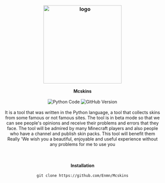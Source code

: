 <h3 align="center"><img src="https://up6.cc/2022/02/164513903200281.png" alt="logo" height="250px"></h3>

<p align="center">
    <b>Mcskins</b><br>
    <br>
    <img src="https://img.shields.io/static/v1?label=Python&message=3.10.1&color=informational" alt="Python Code"/> <img src="https://img.shields.io/static/v1?label=GitHub&message=3.1&color=white" alt="GitHub Version"> <br>
    <br>
    It is a tool that was written in the Python language, a tool that collects skins from some famous or not famous sites. The tool is in beta mode so that we can see people's opinions and receive their problems and errors that they face. The tool will be admired by many Minecraft players and also people who have a channel and publish skin packs. This tool will benefit them Really 'We wish you a beautiful, enjoyable and useful experience without any problems for me to use you
    <br>
    <br>
    <br>
    <br>
    <b>Installation</b><br>
    <br>
    <code>git clone https://github.com/Enmn/Mcskins</code>
</p>
